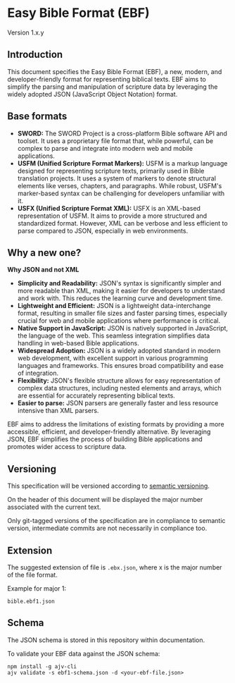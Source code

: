 # Easy Bible Format (EBF)
Version 1.x.y

## Introduction

This document specifies the Easy Bible Format (EBF), a new, modern, and developer-friendly format for representing biblical texts. EBF aims to simplify the parsing and manipulation of scripture data by leveraging the widely adopted JSON (JavaScript Object Notation) format.

## Base formats

- **SWORD:** The SWORD Project is a cross-platform Bible software API and toolset. It uses a proprietary file format that, while powerful, can be complex to parse and integrate into modern web and mobile applications.
- **USFM (Unified Scripture Format Markers):** USFM is a markup language designed for representing scripture texts, primarily used in Bible translation projects. It uses a system of markers to denote structural elements like verses, chapters, and paragraphs. While robust, USFM's marker-based syntax can be challenging for developers unfamiliar with it.
- **USFX (Unified Scripture Format XML):** USFX is an XML-based representation of USFM. It aims to provide a more structured and standardized format. However, XML can be verbose and less efficient to parse compared to JSON, especially in web environments.

## Why a new one?

**Why JSON and not XML**


- **Simplicity and Readability:** JSON's syntax is significantly simpler and more readable than XML, making it easier for developers to understand and work with. This reduces the learning curve and development time.
- **Lightweight and Efficient:** JSON is a lightweight data-interchange format, resulting in smaller file sizes and faster parsing times, especially crucial for web and mobile applications where performance is critical.
- **Native Support in JavaScript:** JSON is natively supported in JavaScript, the language of the web. This seamless integration simplifies data handling in web-based Bible applications.
- **Widespread Adoption:** JSON is a widely adopted standard in modern web development, with excellent support in various programming languages and frameworks. This ensures broad compatibility and ease of integration.
- **Flexibility:** JSON's flexible structure allows for easy representation of complex data structures, including nested elements and arrays, which are essential for accurately representing biblical texts.
- **Easier to parse:** JSON parsers are generally faster and less resource intensive than XML parsers.

EBF aims to address the limitations of existing formats by providing a more accessible, efficient, and developer-friendly alternative. By leveraging JSON, EBF simplifies the process of building Bible applications and promotes wider access to scripture data.

## Versioning
This specification will be versioned according to [semantic versioning](https://semver.org/).

On the header of this document will be displayed the major number associated with the current text.

Only git-tagged versions of the specification are in compliance to semantic version, intermediate commits are not necessarily in compliance too.

## Extension
The suggested extension of file is `.ebx.json`, where x is the major number of the file format.

Example for major 1:
```
bible.ebf1.json
```

## Schema
The JSON schema is stored in this repository within documentation.

To validate your EBF data against the JSON schema:

```
npm install -g ajv-cli
ajv validate -s ebf1-schema.json -d <your-ebf-file.json>
```

